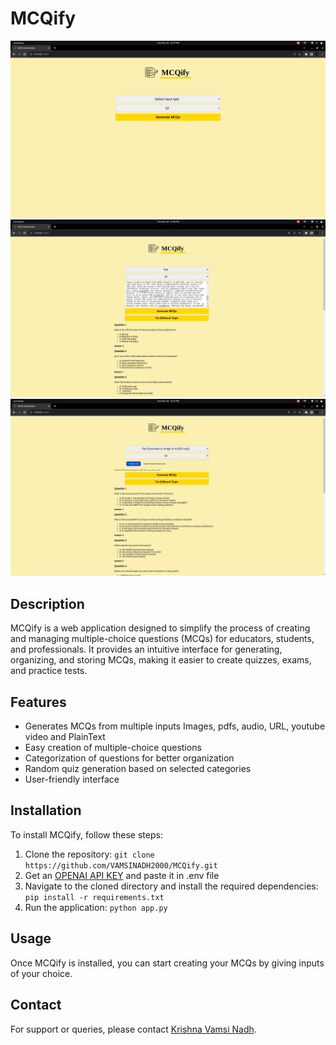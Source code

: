 
# MCQify
![](Screenshots/Screenshot1.png)
![](Screenshots/Screenshot2.png)
![](Screenshots/Screenshot3.png)
## Description
MCQify is a web application designed to simplify the process of creating and managing multiple-choice questions (MCQs) for educators, students, and professionals. It provides an intuitive interface for generating, organizing, and storing MCQs, making it easier to create quizzes, exams, and practice tests.

## Features
- Generates MCQs from multiple inputs Images, pdfs, audio, URL, youtube video and PlainText
- Easy creation  of multiple-choice questions
- Categorization of questions for better organization
- Random quiz generation based on selected categories
- User-friendly interface

## Installation
To install MCQify, follow these steps:
1. Clone the repository: `git clone https://github.com/VAMSINADH2000/MCQify.git`
2. Get an [OPENAI API KEY](https://platform.openai.com/api-keys) and paste it in .env file
2. Navigate to the cloned directory and install the required dependencies: `pip install -r requirements.txt`
3. Run the application: `python app.py`

## Usage
Once MCQify is installed, you can start creating  your MCQs by giving inputs of your choice.

## Contact
For support or queries, please contact [Krishna Vamsi Nadh](https://www.linkedin.com/in/krishnavamsinadh/).
